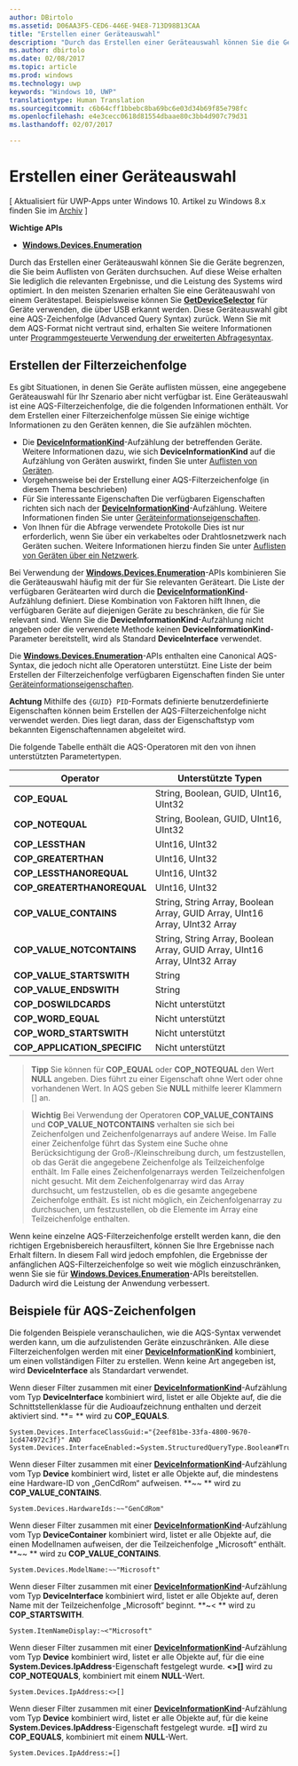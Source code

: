 ```yaml
---
author: DBirtolo
ms.assetid: D06AA3F5-CED6-446E-94E8-713D98B13CAA
title: "Erstellen einer Geräteauswahl"
description: "Durch das Erstellen einer Geräteauswahl können Sie die Geräte begrenzen, die Sie beim Auflisten von Geräten durchsuchen."
ms.author: dbirtolo
ms.date: 02/08/2017
ms.topic: article
ms.prod: windows
ms.technology: uwp
keywords: "Windows 10, UWP"
translationtype: Human Translation
ms.sourcegitcommit: c6b64cff1bbebc8ba69bc6e03d34b69f85e798fc
ms.openlocfilehash: e4e3cecc0618d81554dbaae80c3bb4d907c79d31
ms.lasthandoff: 02/07/2017

---
```

# <a name="build-a-device-selector"></a>Erstellen einer Geräteauswahl

\[ Aktualisiert für UWP-Apps unter Windows 10. Artikel zu Windows 8.x finden Sie im [Archiv](http://go.microsoft.com/fwlink/p/?linkid=619132) \]


**Wichtige APIs**

- [**Windows.Devices.Enumeration**](https://docs.microsoft.com/en-us/uwp/api/Windows.Devices.Enumeration)

Durch das Erstellen einer Geräteauswahl können Sie die Geräte begrenzen, die Sie beim Auflisten von Geräten durchsuchen. Auf diese Weise erhalten Sie lediglich die relevanten Ergebnisse, und die Leistung des Systems wird optimiert. In den meisten Szenarien erhalten Sie eine Geräteauswahl von einem Gerätestapel. Beispielsweise können Sie [**GetDeviceSelector**](https://msdn.microsoft.com/library/windows/apps/Dn264015) für Geräte verwenden, die über USB erkannt werden. Diese Geräteauswahl gibt eine AQS-Zeichenfolge (Advanced Query Syntax) zurück. Wenn Sie mit dem AQS-Format nicht vertraut sind, erhalten Sie weitere Informationen unter [Programmgesteuerte Verwendung der erweiterten Abfragesyntax](https://msdn.microsoft.com/library/windows/desktop/Bb266512).

## <a name="building-the-filter-string"></a>Erstellen der Filterzeichenfolge

Es gibt Situationen, in denen Sie Geräte auflisten müssen, eine angegebene Geräteauswahl für Ihr Szenario aber nicht verfügbar ist. Eine Geräteauswahl ist eine AQS-Filterzeichenfolge, die die folgenden Informationen enthält. Vor dem Erstellen einer Filterzeichenfolge müssen Sie einige wichtige Informationen zu den Geräten kennen, die Sie aufzählen möchten.

-   Die [**DeviceInformationKind**](https://msdn.microsoft.com/library/windows/apps/Dn948991)-Aufzählung der betreffenden Geräte. Weitere Informationen dazu, wie sich **DeviceInformationKind** auf die Aufzählung von Geräten auswirkt, finden Sie unter [Auflisten von Geräten](enumerate-devices.md).
-   Vorgehensweise bei der Erstellung einer AQS-Filterzeichenfolge (in diesem Thema beschrieben)
-   Für Sie interessante Eigenschaften Die verfügbaren Eigenschaften richten sich nach der [**DeviceInformationKind**](https://msdn.microsoft.com/library/windows/apps/Dn948991)-Aufzählung. Weitere Informationen finden Sie unter [Geräteinformationseigenschaften](device-information-properties.md).
-   Von Ihnen für die Abfrage verwendete Protokolle Dies ist nur erforderlich, wenn Sie über ein verkabeltes oder Drahtlosnetzwerk nach Geräten suchen. Weitere Informationen hierzu finden Sie unter [Auflisten von Geräten über ein Netzwerk](enumerate-devices-over-a-network.md).

Bei Verwendung der [**Windows.Devices.Enumeration**](https://msdn.microsoft.com/library/windows/apps/BR225459)-APIs kombinieren Sie die Geräteauswahl häufig mit der für Sie relevanten Geräteart. Die Liste der verfügbaren Gerätearten wird durch die [**DeviceInformationKind**](https://msdn.microsoft.com/library/windows/apps/Dn948991)-Aufzählung definiert. Diese Kombination von Faktoren hilft Ihnen, die verfügbaren Geräte auf diejenigen Geräte zu beschränken, die für Sie relevant sind. Wenn Sie die **DeviceInformationKind**-Aufzählung nicht angeben oder die verwendete Methode keinen **DeviceInformationKind**-Parameter bereitstellt, wird als Standard **DeviceInterface** verwendet.

Die [**Windows.Devices.Enumeration**](https://msdn.microsoft.com/library/windows/apps/BR225459)-APIs enthalten eine Canonical AQS-Syntax, die jedoch nicht alle Operatoren unterstützt. Eine Liste der beim Erstellen der Filterzeichenfolge verfügbaren Eigenschaften finden Sie unter [Geräteinformationseigenschaften](device-information-properties.md).

**Achtung**  Mithilfe des `{GUID} PID`-Formats definierte benutzerdefinierte Eigenschaften können beim Erstellen der AQS-Filterzeichenfolge nicht verwendet werden. Dies liegt daran, dass der Eigenschaftstyp vom bekannten Eigenschaftennamen abgeleitet wird.

 

Die folgende Tabelle enthält die AQS-Operatoren mit den von ihnen unterstützten Parametertypen.

| Operator                       | Unterstützte Typen                                                             |
|--------------------------------|-----------------------------------------------------------------------------|
| **COP\_EQUAL**                 | String, Boolean, GUID, UInt16, UInt32                                       |
| **COP\_NOTEQUAL**              | String, Boolean, GUID, UInt16, UInt32                                       |
| **COP\_LESSTHAN**              | UInt16, UInt32                                                              |
| **COP\_GREATERTHAN**           | UInt16, UInt32                                                              |
| **COP\_LESSTHANOREQUAL**       | UInt16, UInt32                                                              |
| **COP\_GREATERTHANOREQUAL**    | UInt16, UInt32                                                              |
| **COP\_VALUE\_CONTAINS**       | String, String Array, Boolean Array, GUID Array, UInt16 Array, UInt32 Array |
| **COP\_VALUE\_NOTCONTAINS**    | String, String Array, Boolean Array, GUID Array, UInt16 Array, UInt32 Array |
| **COP\_VALUE\_STARTSWITH**     | String                                                                      |
| **COP\_VALUE\_ENDSWITH**       | String                                                                      |
| **COP\_DOSWILDCARDS**          | Nicht unterstützt                                                               |
| **COP\_WORD\_EQUAL**           | Nicht unterstützt                                                               |
| **COP\_WORD\_STARTSWITH**      | Nicht unterstützt                                                               |
| **COP\_APPLICATION\_SPECIFIC** | Nicht unterstützt                                                               |


> **Tipp**  Sie können für **COP\_EQUAL** oder **COP\_NOTEQUAL** den Wert **NULL** angeben. Dies führt zu einer Eigenschaft ohne Wert oder ohne vorhandenen Wert. In AQS geben Sie **NULL** mithilfe leerer Klammern \[\] an.

> **Wichtig**  Bei Verwendung der Operatoren **COP\_VALUE\_CONTAINS** und **COP\_VALUE\_NOTCONTAINS** verhalten sie sich bei Zeichenfolgen und Zeichenfolgenarrays auf andere Weise. Im Falle einer Zeichenfolge führt das System eine Suche ohne Berücksichtigung der Groß-/Kleinschreibung durch, um festzustellen, ob das Gerät die angegebene Zeichenfolge als Teilzeichenfolge enthält. Im Falle eines Zeichenfolgenarrays werden Teilzeichenfolgen nicht gesucht. Mit dem Zeichenfolgenarray wird das Array durchsucht, um festzustellen, ob es die gesamte angegebene Zeichenfolge enthält. Es ist nicht möglich, ein Zeichenfolgenarray zu durchsuchen, um festzustellen, ob die Elemente im Array eine Teilzeichenfolge enthalten.

Wenn keine einzelne AQS-Filterzeichenfolge erstellt werden kann, die den richtigen Ergebnisbereich herausfiltert, können Sie Ihre Ergebnisse nach Erhalt filtern. In diesem Fall wird jedoch empfohlen, die Ergebnisse der anfänglichen AQS-Filterzeichenfolge so weit wie möglich einzuschränken, wenn Sie sie für [**Windows.Devices.Enumeration**](https://msdn.microsoft.com/library/windows/apps/BR225459)-APIs bereitstellen. Dadurch wird die Leistung der Anwendung verbessert.

## <a name="aqs-string-examples"></a>Beispiele für AQS-Zeichenfolgen

Die folgenden Beispiele veranschaulichen, wie die AQS-Syntax verwendet werden kann, um die aufzulistenden Geräte einzuschränken. Alle diese Filterzeichenfolgen werden mit einer [**DeviceInformationKind**](https://msdn.microsoft.com/library/windows/apps/Dn948991) kombiniert, um einen vollständigen Filter zu erstellen. Wenn keine Art angegeben ist, wird **DeviceInterface** als Standardart verwendet.

Wenn dieser Filter zusammen mit einer [**DeviceInformationKind**](https://msdn.microsoft.com/library/windows/apps/Dn948991)-Aufzählung vom Typ **DeviceInterface** kombiniert wird, listet er alle Objekte auf, die die Schnittstellenklasse für die Audioaufzeichnung enthalten und derzeit aktiviert sind. **=
              ** wird zu **COP\_EQUALS**.

``` syntax
System.Devices.InterfaceClassGuid:="{2eef81be-33fa-4800-9670-1cd474972c3f}" AND
System.Devices.InterfaceEnabled:=System.StructuredQueryType.Boolean#True
```

Wenn dieser Filter zusammen mit einer [**DeviceInformationKind**](https://msdn.microsoft.com/library/windows/apps/Dn948991)-Aufzählung vom Typ **Device** kombiniert wird, listet er alle Objekte auf, die mindestens eine Hardware-ID von „GenCdRom“ aufweisen. **~~
              ** wird zu **COP\_VALUE\_CONTAINS**.

``` syntax
System.Devices.HardwareIds:~~"GenCdRom"
```

Wenn dieser Filter zusammen mit einer [**DeviceInformationKind**](https://msdn.microsoft.com/library/windows/apps/Dn948991)-Aufzählung vom Typ **DeviceContainer** kombiniert wird, listet er alle Objekte auf, die einen Modellnamen aufweisen, der die Teilzeichenfolge „Microsoft“ enthält. **~~
              ** wird zu **COP\_VALUE\_CONTAINS**.

``` syntax
System.Devices.ModelName:~~"Microsoft"
```

Wenn dieser Filter zusammen mit einer [**DeviceInformationKind**](https://msdn.microsoft.com/library/windows/apps/Dn948991)-Aufzählung vom Typ **DeviceInterface** kombiniert wird, listet er alle Objekte auf, deren Name mit der Teilzeichenfolge „Microsoft“ beginnt. **~&lt;
              ** wird zu **COP\_STARTSWITH**.

``` syntax
System.ItemNameDisplay:~<"Microsoft"
```

Wenn dieser Filter zusammen mit einer [**DeviceInformationKind**](https://msdn.microsoft.com/library/windows/apps/Dn948991)-Aufzählung vom Typ **Device** kombiniert wird, listet er alle Objekte auf, für die eine **System.Devices.IpAddress**-Eigenschaft festgelegt wurde. **&lt;&gt;\[\]** wird zu **COP\_NOTEQUALS**, kombiniert mit einem **NULL**-Wert.

``` syntax
System.Devices.IpAddress:<>[]
```

Wenn dieser Filter zusammen mit einer [**DeviceInformationKind**](https://msdn.microsoft.com/library/windows/apps/Dn948991)-Aufzählung vom Typ **Device** kombiniert wird, listet er alle Objekte auf, für die keine **System.Devices.IpAddress**-Eigenschaft festgelegt wurde. **=\[\]** wird zu **COP\_EQUALS**, kombiniert mit einem **NULL**-Wert.

``` syntax
System.Devices.IpAddress:=[]
```

 

 

